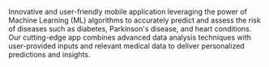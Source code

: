 
 Innovative and user-friendly mobile application leveraging the power of Machine Learning (ML) algorithms to accurately predict and assess the risk of diseases such as diabetes, Parkinson's disease, and heart conditions. Our cutting-edge app combines advanced data analysis techniques with user-provided inputs and relevant medical data to deliver personalized predictions and insights.
